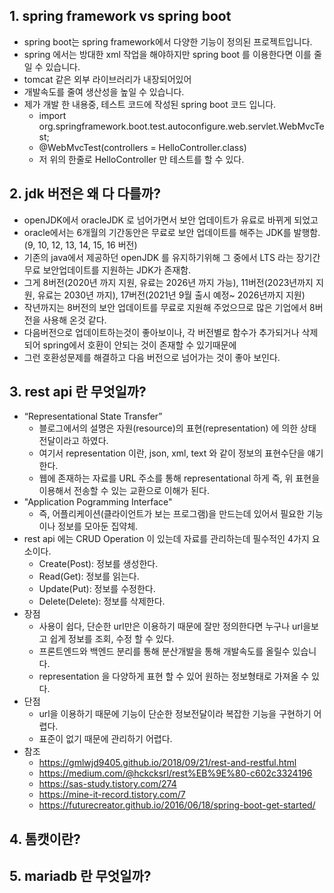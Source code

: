 ## 1. spring framework vs spring boot
  - spring boot는 spring framework에서 다양한 기능이 정의된 프로젝트입니다.
  - spring 에서는 방대한 xml 작업을 해야하지만 spring boot 를 이용한다면 이를 줄일 수 있습니다.
  - tomcat 같은 외부 라이브러리가 내장되어있어
  - 개발속도를 줄여 생산성을 높일 수 있습니다.
  - 제가 개발 한 내용중, 테스트 코드에 작성된 spring boot 코드 입니다.
    - import org.springframework.boot.test.autoconfigure.web.servlet.WebMvcTest;
    - @WebMvcTest(controllers = HelloController.class)
    - 저 위의 한줄로 HelloController 만 테스트를 할 수 있다.
## 2. jdk 버전은 왜 다 다를까?
  - openJDK에서 oracleJDK 로 넘어가면서 보안 업데이트가 유료로 바뀌게 되었고
  - oracle에서는 6개월의 기간동안은 무료로 보안 업데이트를 해주는 JDK를 발행함. (9, 10, 12, 13, 14, 15, 16 버전)
  - 기존의 java에서 제공하던 openJDK 를 유지하기위해 그 중에서 LTS 라는 장기간 무료 보안업데이트를 지원하는 JDK가 존재함.
  - 그게 8버전(2020년 까지 지원, 유료는 2026년 까지 가능), 11버전(2023년까지 지원, 유료는 2030년 까지), 17버전(2021년 9월 출시 예정~ 2026년까지 지원)
  - 작년까지는 8버전의 보안 업데이트를 무료로 지원해 주었으므로 많은 기업에서 8버전을 사용해 온것 같다.
  - 다음버전으로 업데이트하는것이 좋아보이나, 각 버전별로 함수가 추가되거나 삭제되어 spring에서 호환이 안되는 것이 존재할 수 있기때문에
  - 그런 호환성문제를 해결하고 다음 버전으로 넘어가는 것이 좋아 보인다.
## 3. rest api 란 무엇일까?
  - “Representational State Transfer” 
    - 블로그에서의 설명은 자원(resource)의 표현(representation) 에 의한 상태 전달이라고 하였다.
    - 여기서 representation 이란, json, xml, text 와 같이 정보의 표현수단을 얘기한다.
    - 웹에 존재하는 자료를 URL 주소를 통해 representational 하게 즉, 위 표현을 이용해서 전송할 수 있는 교환으로 이해가 된다.
  - "Application Pogramming Interface"
    - 즉, 어플리케이션(클라이언트가 보는 프로그램)을 만드는데 있어서 필요한 기능이나 정보를 모아둔 집약체.
  - rest api 에는 CRUD Operation 이 있는데 자료를 관리하는데 필수적인 4가지 요소이다.
    - Create(Post): 정보를 생성한다.
    - Read(Get): 정보를 읽는다.
    - Update(Put): 정보를 수정한다.
    - Delete(Delete): 정보를 삭제한다.
  - 장점
    - 사용이 쉽다, 단순한 url만은 이용하기 때문에 잘만 정의한다면 누구나 url을보고 쉽게 정보를 조회, 수정 할 수 있다.
    - 프론트엔드와 백엔드 분리를 통해 분산개발을 통해 개발속도를 올릴수 있습니다.
    - representation 을 다양하게 표현 할 수 있어 원하는 정보형태로 가져올 수 있다.
  - 단점
    - url을 이용하기 때문에 기능이 단순한 정보전달이라 복잡한 기능을 구현하기 어렵다.
    - 표준이 없기 때문에 관리하기 어렵다.
- 참조
  - https://gmlwjd9405.github.io/2018/09/21/rest-and-restful.html
  - https://medium.com/@hckcksrl/rest%EB%9E%80-c602c3324196
  - https://sas-study.tistory.com/274
  - https://mine-it-record.tistory.com/7
  - https://futurecreator.github.io/2016/06/18/spring-boot-get-started/
## 4. 톰캣이란?
## 5. mariadb 란 무엇일까?
